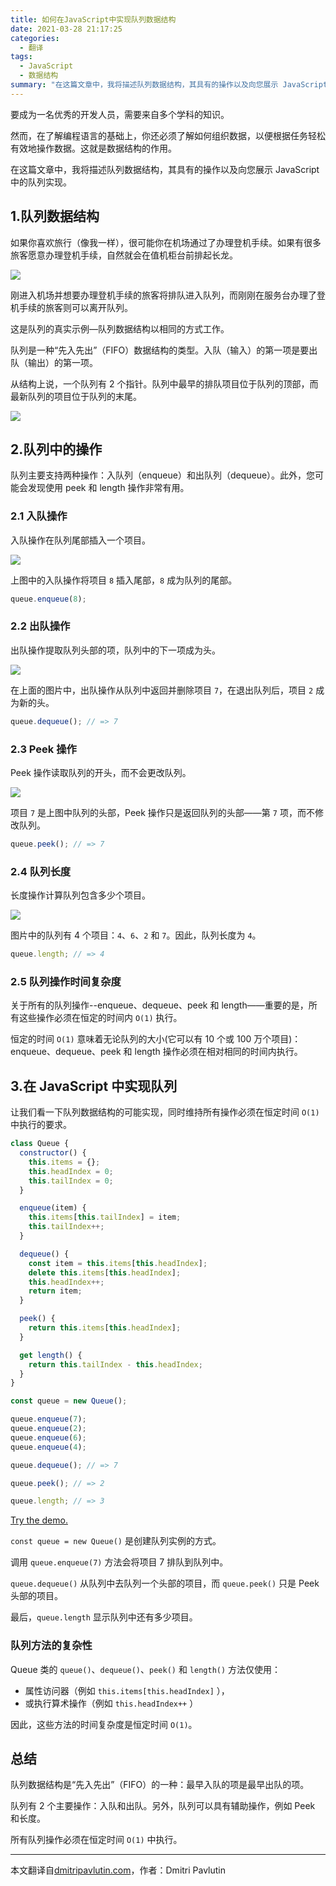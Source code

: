 ```yaml
---
title: 如何在JavaScript中实现队列数据结构
date: 2021-03-28 21:17:25
categories:
  - 翻译
tags:
  - JavaScript
  - 数据结构
summary: "在这篇文章中，我将描述队列数据结构，其具有的操作以及向您展示 JavaScript 中的队列实现"
---
```


要成为一名优秀的开发人员，需要来自多个学科的知识。

然而，在了解编程语言的基础上，你还必须了解如何组织数据，以便根据任务轻松有效地操作数据。这就是数据结构的作用。

在这篇文章中，我将描述队列数据结构，其具有的操作以及向您展示 JavaScript 中的队列实现。

## 1.队列数据结构

如果你喜欢旅行（像我一样），很可能你在机场通过了办理登机手续。如果有很多旅客愿意办理登机手续，自然就会在值机柜台前排起长龙。

![](/Users/zhangbing/Desktop/javascript-queue/1.webp)

刚进入机场并想要办理登机手续的旅客将排队进入队列，而刚刚在服务台办理了登机手续的旅客则可以离开队列。

这是队列的真实示例—队列数据结构以相同的方式工作。

队列是一种“先入先出”（FIFO）数据结构的类型。入队（输入）的第一项是要出队（输出）的第一项。

从结构上说，一个队列有 2 个指针。队列中最早的排队项目位于队列的顶部，而最新队列的项目位于队列的末尾。

![](/Users/zhangbing/Desktop/javascript-queue/2.svg)

## 2.队列中的操作

队列主要支持两种操作：入队列（enqueue）和出队列（dequeue）。此外，您可能会发现使用 peek 和 length 操作非常有用。

### 2.1 入队操作

入队操作在队列尾部插入一个项目。

![](/Users/zhangbing/Desktop/javascript-queue/3.svg)

上图中的入队操作将项目 `8` 插入尾部，`8` 成为队列的尾部。

```js
queue.enqueue(8);
```

### 2.2 出队操作

出队操作提取队列头部的项，队列中的下一项成为头。

![](/Users/zhangbing/Desktop/javascript-queue/4.svg)

在上面的图片中，出队操作从队列中返回并删除项目 `7`，在退出队列后，项目 `2` 成为新的头。

```js
queue.dequeue(); // => 7
```

### 2.3 Peek 操作

Peek 操作读取队列的开头，而不会更改队列。

![](/Users/zhangbing/Desktop/javascript-queue/5.svg)

项目 `7` 是上图中队列的头部，Peek 操作只是返回队列的头部——第 `7` 项，而不修改队列。

```js
queue.peek(); // => 7
```

### 2.4 队列长度

长度操作计算队列包含多少个项目。

![](/Users/zhangbing/Desktop/javascript-queue/6.svg)

图片中的队列有 4 个项目：`4`、`6`、`2` 和 `7`。因此，队列长度为 `4`。

```js
queue.length; // => 4
```

### 2.5 队列操作时间复杂度

关于所有的队列操作--enqueue、dequeue、peek 和 length——重要的是，所有这些操作必须在恒定的时间内 `O(1)` 执行。

恒定的时间 `O(1)` 意味着无论队列的大小(它可以有 10 个或 100 万个项目)：enqueue、dequeue、peek 和 length 操作必须在相对相同的时间内执行。

## 3.在 JavaScript 中实现队列

让我们看一下队列数据结构的可能实现，同时维持所有操作必须在恒定时间 `O(1)` 中执行的要求。

```js
class Queue {
  constructor() {
    this.items = {};
    this.headIndex = 0;
    this.tailIndex = 0;
  }

  enqueue(item) {
    this.items[this.tailIndex] = item;
    this.tailIndex++;
  }

  dequeue() {
    const item = this.items[this.headIndex];
    delete this.items[this.headIndex];
    this.headIndex++;
    return item;
  }

  peek() {
    return this.items[this.headIndex];
  }

  get length() {
    return this.tailIndex - this.headIndex;
  }
}

const queue = new Queue();

queue.enqueue(7);
queue.enqueue(2);
queue.enqueue(6);
queue.enqueue(4);

queue.dequeue(); // => 7

queue.peek(); // => 2

queue.length; // => 3
```

[Try the demo.](https://jsfiddle.net/dmitri_pavlutin/g6pd4hqb/2/)

`const queue = new Queue()` 是创建队列实例的方式。

调用 `queue.enqueue(7)` 方法会将项目 7 排队到队列中。

`queue.dequeue()` 从队列中去队列一个头部的项目，而 `queue.peek()` 只是 Peek 头部的项目。

最后，`queue.length` 显示队列中还有多少项目。

### 队列方法的复杂性

Queue 类的 `queue()`、`dequeue()`、`peek()` 和 `length()` 方法仅使用：

- 属性访问器（例如 `this.items[this.headIndex]` ），
- 或执行算术操作（例如 `this.headIndex++` ）

因此，这些方法的时间复杂度是恒定时间 `O(1)`。

## 总结

队列数据结构是“先入先出”（FIFO）的一种：最早入队的项是最早出队的项。

队列有 2 个主要操作：入队和出队。另外，队列可以具有辅助操作，例如 Peek 和长度。

所有队列操作必须在恒定时间 `O(1)` 中执行。

---

本文翻译自[dmitripavlutin.com](https://dmitripavlutin.com/javascript-queue/)，作者：Dmitri Pavlutin
